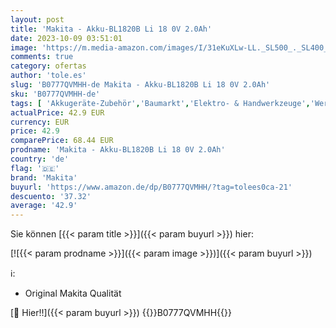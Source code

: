 ```yaml
---
layout: post
title: 'Makita - Akku-BL1820B Li 18 0V 2.0Ah'
date: 2023-10-09 03:51:01
image: 'https://m.media-amazon.com/images/I/31eKuXLw-LL._SL500_._SL400_.jpg'
comments: true
category: ofertas
author: 'tole.es'
slug: 'B0777QVMHH-de Makita - Akku-BL1820B Li 18 0V 2.0Ah'
sku: 'B0777QVMHH-de'
tags: [ 'Akkugeräte-Zubehör','Baumarkt','Elektro- & Handwerkzeuge','Werkzeugakkus','Zubehör für Elektrowerkzeuge','makita','🇩🇪', ]
actualPrice: 42.9 EUR
currency: EUR
price: 42.9
comparePrice: 68.44 EUR
prodname: 'Makita - Akku-BL1820B Li 18 0V 2.0Ah'
country: 'de'
flag: '🇩🇪'
brand: 'Makita'
buyurl: 'https://www.amazon.de/dp/B0777QVMHH/?tag=tolees0ca-21'
descuento: '37.32'
average: '42.9'
---
```


Sie können [{{< param title >}}]({{< param buyurl >}}) hier:

[![{{< param prodname >}}]({{< param image >}})]({{< param buyurl >}})

ℹ️:

- Original Makita Qualität

[🛒 Hier!!]({{< param buyurl >}})
{{<world>}}B0777QVMHH{{</world>}}
